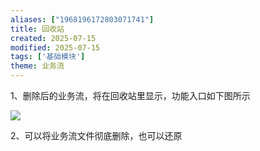 ```yaml
---
aliases: ["1968196172803071741"]
title: 回收站
created: 2025-07-15
modified: 2025-07-15
tags: ['基础模块']
theme: 业务流
---
```


1、删除后的业务流，将在回收站里显示，功能入口如下图所示

![](e989c607698490c9a7b3a737d3677385.jpg)

2、可以将业务流文件彻底删除，也可以还原